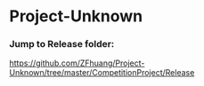 # Project-Unknown

### Jump to Release folder: 
https://github.com/ZFhuang/Project-Unknown/tree/master/CompetitionProject/Release
